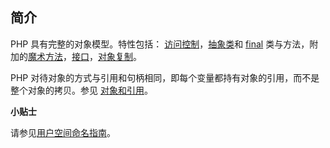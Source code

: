 简介
----

PHP 具有完整的对象模型。特性包括：
<a href="/language/oop5/visibility.html" class="link">访问控制</a>，<a href="/language/oop5/abstract.html" class="link">抽象类</a>和
<a href="/language/oop5/final.html" class="link">final</a>
类与方法，附加的<a href="/language/oop5/magic.html" class="link">魔术方法</a>，<a href="/language/oop5/interfaces.html" class="link">接口</a>，<a href="/language/oop5/cloning.html" class="link">对象复制</a>。

PHP
对待对象的方式与引用和句柄相同，即每个变量都持有对象的引用，而不是整个对象的拷贝。参见
<a href="/language/oop5/references.html" class="link">对象和引用</a>。

**小贴士**

请参见<a href="/userlandnaming.html" class="xref">用户空间命名指南</a>。
